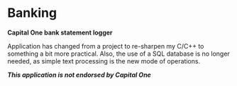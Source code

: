 # Banking

**Capital One bank statement logger**

Application has changed from a project to re-sharpen my C/C++ to something a bit more practical. Also, the use of a SQL database is no longer needed, as simple text processing is the new mode of operations. 

***This application is not endorsed by Capital One***
